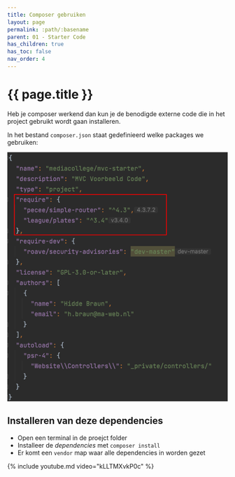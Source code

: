 ```yaml
---
title: Composer gebruiken
layout: page
permalink: :path/:basename
parent: 01 - Starter Code
has_children: true
has_toc: false
nav_order: 4
---
```


# {{ page.title }}

Heb je composer werkend dan kun je de benodigde externe code die in het project gebruikt wordt gaan installeren.

In het bestand `composer.json` staat gedefinieerd welke packages we gebruiken:

![composer.json](images/composer-json.png)

## Installeren van deze dependencies
- Open een terminal in de proejct folder
- Installeer de *dependencies* met `composer install`
- Er komt een `vendor` map waar alle dependencies in worden gezet

{% include youtube.md video="kLLTMXvkP0c" %}










